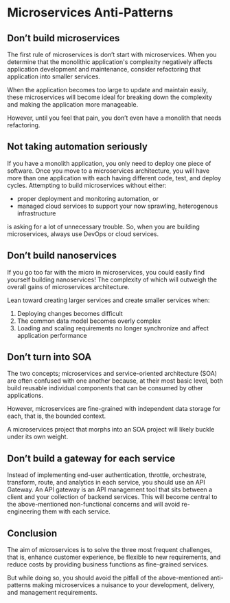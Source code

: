 # Microservices Anti-Patterns
## Don’t build microservices

The first rule of microservices is don’t start with microservices. When you determine that the monolithic application's complexity negatively affects application development and maintenance, consider refactoring that application into smaller services.

When the application becomes too large to update and maintain easily, these microservices will become ideal for breaking down the complexity and making the application more manageable.

However, until you feel that pain, you don’t even have a monolith that needs refactoring.  

##  Not taking automation seriously

If you have a monolith application, you only need to deploy one piece of software. Once you move to a microservices architecture, you will have more than one application with each having different code, test, and deploy cycles.
Attempting to build microservices without either:
- proper deployment and monitoring automation, or 
- managed cloud services to support your now sprawling, heterogenous infrastructure

is asking for a lot of unnecessary trouble.
So, when you are building microservices, always use DevOps or cloud services.

## Don’t build nanoservices
If you go too far with the micro in microservices, you could easily find yourself building nanoservices! The complexity of which will outweigh the overall gains of microservices architecture.

Lean toward creating larger services and create smaller services when:
1. Deploying changes becomes difficult
2. The common data model becomes overly complex
3. Loading and scaling requirements no longer synchronize and affect application performance  

## Don’t turn into SOA
The two concepts; microservices and service-oriented architecture (SOA) are often confused with one another because, at their most basic level, both build reusable individual components that can be consumed by other applications.

However, microservices are fine-grained with independent data storage for each, that is, the bounded context.

A microservices project that morphs into an SOA project will likely buckle under its own weight.

## Don’t build a gateway for each service
Instead of implementing end-user authentication, throttle, orchestrate, transform, route, and analytics in each service, you should use an API Gateway.
An API gateway is an API management tool that sits between a client and your collection of backend services.
This will become central to the above-mentioned non-functional concerns and will avoid re-engineering them with each service.

## Conclusion
The aim of microservices is to solve the three most frequent challenges, that is, enhance customer experience, be flexible to new requirements, and reduce costs by providing business functions as fine-grained services.

But while doing so, you should avoid the pitfall of the above-mentioned anti-patterns making microservices a nuisance to your development, delivery, and management requirements.